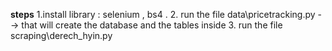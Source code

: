 
**steps**
1.install library : selenium , bs4 .
2. run the file data\pricetracking.py --> that will create the database and the tables inside
3. run the file scraping\derech_hyin.py
